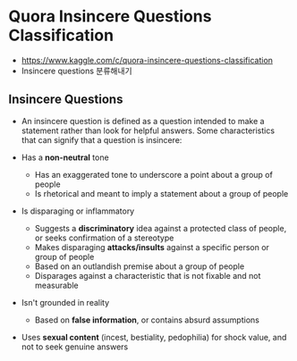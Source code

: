 # Quora Insincere Questions Classification

- https://www.kaggle.com/c/quora-insincere-questions-classification
- Insincere questions 분류해내기


## Insincere Questions

- An insincere question is defined as a question intended to make a statement rather than look for helpful answers. Some characteristics that can signify that a question is insincere:

- Has a **non-neutral** tone
    - Has an exaggerated tone to underscore a point about a group of people
    - Is rhetorical and meant to imply a statement about a group of people
- Is disparaging or inflammatory
    - Suggests a **discriminatory** idea against a protected class of people, or seeks confirmation of a stereotype
    - Makes disparaging **attacks/insults** against a specific person or group of people
    - Based on an outlandish premise about a group of people
    - Disparages against a characteristic that is not fixable and not measurable
- Isn't grounded in reality
    - Based on **false information**, or contains absurd assumptions
- Uses **sexual content** (incest, bestiality, pedophilia) for shock value, and not to seek genuine answers

